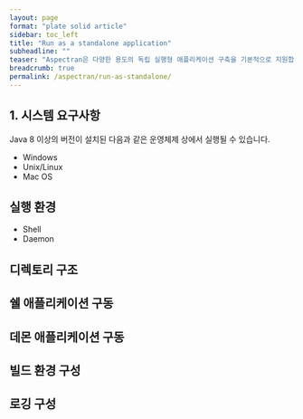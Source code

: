 ```yaml
---
layout: page
format: "plate solid article"
sidebar: toc_left
title: "Run as a standalone application"
subheadline: ""
teaser: "Aspectran은 다양한 용도의 독립 실행형 애플리케이션 구축을 기본적으로 지원합니다."
breadcrumb: true
permalink: /aspectran/run-as-standalone/
---
```


## 1. 시스템 요구사항

Java 8 이상의 버전이 설치된 다음과 같은 운영체제 상에서 실행될 수 있습니다.

* Windows
* Unix/Linux
* Mac OS

## 실행 환경

* Shell
* Daemon

## 디렉토리 구조

## 쉘 애플리케이션 구동

## 데몬 애플리케이션 구동

## 빌드 환경 구성

## 로깅 구성

